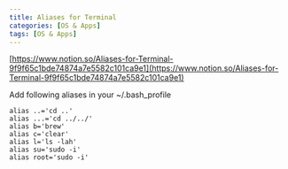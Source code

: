 ```yaml
---
title: Aliases for Terminal
categories: [OS & Apps]
tags: [OS & Apps]
---
```


[https://www.notion.so/Aliases-for-Terminal-9f9f65c1bde74874a7e5582c101ca9e1](https://www.notion.so/Aliases-for-Terminal-9f9f65c1bde74874a7e5582c101ca9e1)


Add following aliases in your ~/.bash_profile


```shell
alias ..='cd ..'
alias ...='cd ../../'
alias b='brew'
alias c='clear'
alias l='ls -lah'
alias su='sudo -i'
alias root='sudo -i'
```

